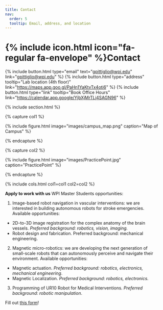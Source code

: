 ```yaml
---
title: Contact
nav:
  order: 5
  tooltip: Email, address, and location
---
```


# {% include icon.html icon="fa-regular fa-envelope" %}Contact

{%
  include button.html
  type="email"
  text="gpittiglio@wpi.edu"
  link="gpittiglio@wpi.edu"
%}
{%
  include button.html
  type="address"
  tooltip="Lab location (4th floor)"
  link="https://maps.app.goo.gl/PaHn1YaKtvTx4oti6"
%}
{%
  include button.html
  type="link"
  tooltip="Book Office Hours"
  link="https://calendar.app.google/YjbXjMrTLj4SAGN96"
%}

{% include section.html %}

{% capture col1 %}

{%
  include figure.html
  image="images/campus_map.png"
  caption="Map of Campus"
%}

{% endcapture %}

{% capture col2 %}

{%
  include figure.html
  image="images/PracticePoint.jpg"
  caption="PracticePoint"
%}

{% endcapture %}

{% include cols.html col1=col1 col2=col2 %}

**Apply to work with us**
WPI Master Students opportunities:

1) Image-based robot navigation in vascular interventions:  we are interested in building autonomous robots for stroke emergencies. Available opportunities:
  - 2D-to-3D image registration for the complex anatomy of the brain vessels. _Preferred background: robotics,  vision, imaging._
  - Robot design and fabrication. Preferred background: mechanical engineering.

2) Magnetic micro-robotics: we are developing the next generation of small-scale robots that can autonomously perceive and navigate their environment. Available opportunities:
  - Magnetic actuation. _Preferred background: robotics, electronics, mechanical engineering_.
  - Magnetic Localization. _Preferred background: robotics, electronics._

3) Programming of UR10 Robot for Medical Interventions. _Preferred background: robotic manipulation_.

Fill out <a href="https://wpi.qualtrics.com/jfe/form/SV_40jUQ0KpXpH6kHs">this form</a>!
